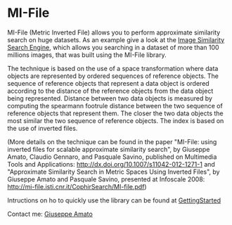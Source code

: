# MI-File #

MI-File (Metric Inverted File) allows you to perform approximate similarity search on huge datasets. As an example give a look at the [Image Similarity Search Engine](http://mi-file.isti.cnr.it/CophirSearch/), which allows you searching in a dataset of more than 100 millions images, that was built using the MI-File library.

The technique is based on the use of a space transformation where data objects are represented by ordered sequences of reference objects. The sequence of reference objects that represent a data object is ordered according to the distance of the reference objects from the data object being represented. Distance between two data objects is measured by computing the spearmann footrule distance between the two sequence of reference objects that represent them. The closer the two data objects the most similar the two sequence of reference objects. The index is based on the use of inverted files.

(More details on the technique can be found in the paper "MI-File: using inverted files for scalable approximate similarity search", by Giuseppe Amato, Claudio Gennaro, and Pasquale Savino, published on Multimedia Tools and Applications: http://dx.doi.org/10.1007/s11042-012-1271-1 and "Approximate Similarity Search in Metric Spaces Using Inverted Files", by Giuseppe Amato and Pasquale Savino, presented at Infoscale 2008: http://mi-file.isti.cnr.it/CophirSearch/MI-file.pdf)

Intructions on ho to quickly use the library can be found at [GettingStarted](GettingStarted.md)

Contact me: [Giuseppe Amato](http://www.nmis.isti.cnr.it/amato/)